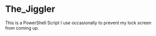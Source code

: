 # The_Jiggler
This is a PowerShell Script I use occasionally to prevent my lock screen from coming up. 
